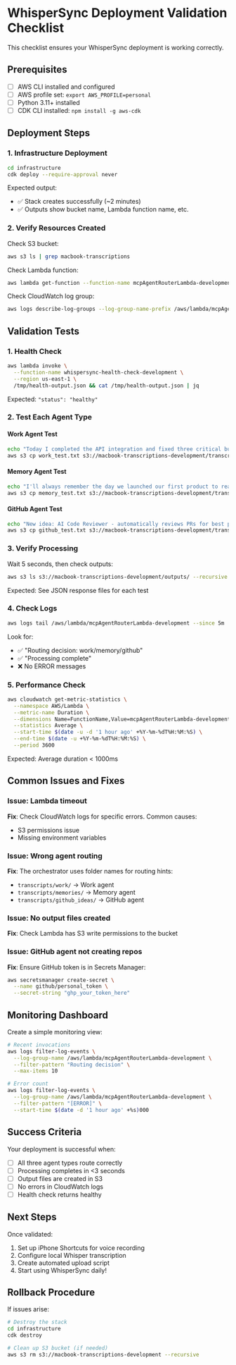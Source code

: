 # WhisperSync Deployment Validation Checklist

This checklist ensures your WhisperSync deployment is working correctly.

## Prerequisites
- [ ] AWS CLI installed and configured
- [ ] AWS profile set: `export AWS_PROFILE=personal`
- [ ] Python 3.11+ installed
- [ ] CDK CLI installed: `npm install -g aws-cdk`

## Deployment Steps

### 1. Infrastructure Deployment
```bash
cd infrastructure
cdk deploy --require-approval never
```

Expected output:
- ✅ Stack creates successfully (~2 minutes)
- ✅ Outputs show bucket name, Lambda function name, etc.

### 2. Verify Resources Created

Check S3 bucket:
```bash
aws s3 ls | grep macbook-transcriptions
```

Check Lambda function:
```bash
aws lambda get-function --function-name mcpAgentRouterLambda-development
```

Check CloudWatch log group:
```bash
aws logs describe-log-groups --log-group-name-prefix /aws/lambda/mcpAgentRouter
```

## Validation Tests

### 1. Health Check
```bash
aws lambda invoke \
  --function-name whispersync-health-check-development \
  --region us-east-1 \
  /tmp/health-output.json && cat /tmp/health-output.json | jq
```

Expected: `"status": "healthy"`

### 2. Test Each Agent Type

#### Work Agent Test
```bash
echo "Today I completed the API integration and fixed three critical bugs." > work_test.txt
aws s3 cp work_test.txt s3://macbook-transcriptions-development/transcripts/work/test_$(date +%s).txt
```

#### Memory Agent Test
```bash
echo "I'll always remember the day we launched our first product to real users." > memory_test.txt
aws s3 cp memory_test.txt s3://macbook-transcriptions-development/transcripts/memories/test_$(date +%s).txt
```

#### GitHub Agent Test
```bash
echo "New idea: AI Code Reviewer - automatically reviews PRs for best practices." > github_test.txt
aws s3 cp github_test.txt s3://macbook-transcriptions-development/transcripts/github_ideas/test_$(date +%s).txt
```

### 3. Verify Processing

Wait 5 seconds, then check outputs:
```bash
aws s3 ls s3://macbook-transcriptions-development/outputs/ --recursive | tail -5
```

Expected: See JSON response files for each test

### 4. Check Logs
```bash
aws logs tail /aws/lambda/mcpAgentRouterLambda-development --since 5m
```

Look for:
- ✅ "Routing decision: work/memory/github"
- ✅ "Processing complete"
- ❌ No ERROR messages

### 5. Performance Check
```bash
aws cloudwatch get-metric-statistics \
  --namespace AWS/Lambda \
  --metric-name Duration \
  --dimensions Name=FunctionName,Value=mcpAgentRouterLambda-development \
  --statistics Average \
  --start-time $(date -u -d '1 hour ago' +%Y-%m-%dT%H:%M:%S) \
  --end-time $(date -u +%Y-%m-%dT%H:%M:%S) \
  --period 3600
```

Expected: Average duration < 1000ms

## Common Issues and Fixes

### Issue: Lambda timeout
**Fix**: Check CloudWatch logs for specific errors. Common causes:
- S3 permissions issue
- Missing environment variables

### Issue: Wrong agent routing
**Fix**: The orchestrator uses folder names for routing hints:
- `transcripts/work/` → Work agent
- `transcripts/memories/` → Memory agent  
- `transcripts/github_ideas/` → GitHub agent

### Issue: No output files created
**Fix**: Check Lambda has S3 write permissions to the bucket

### Issue: GitHub agent not creating repos
**Fix**: Ensure GitHub token is in Secrets Manager:
```bash
aws secretsmanager create-secret \
  --name github/personal_token \
  --secret-string "ghp_your_token_here"
```

## Monitoring Dashboard

Create a simple monitoring view:
```bash
# Recent invocations
aws logs filter-log-events \
  --log-group-name /aws/lambda/mcpAgentRouterLambda-development \
  --filter-pattern "Routing decision" \
  --max-items 10

# Error count
aws logs filter-log-events \
  --log-group-name /aws/lambda/mcpAgentRouterLambda-development \
  --filter-pattern "[ERROR]" \
  --start-time $(date -d '1 hour ago' +%s)000
```

## Success Criteria

Your deployment is successful when:
- [ ] All three agent types route correctly
- [ ] Processing completes in <3 seconds
- [ ] Output files are created in S3
- [ ] No errors in CloudWatch logs
- [ ] Health check returns healthy

## Next Steps

Once validated:
1. Set up iPhone Shortcuts for voice recording
2. Configure local Whisper transcription
3. Create automated upload script
4. Start using WhisperSync daily!

## Rollback Procedure

If issues arise:
```bash
# Destroy the stack
cd infrastructure
cdk destroy

# Clean up S3 bucket (if needed)
aws s3 rm s3://macbook-transcriptions-development --recursive
```